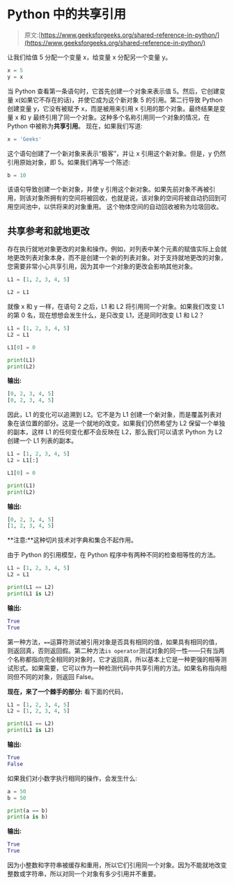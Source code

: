 # Python 中的共享引用

> 原文:[https://www.geeksforgeeks.org/shared-reference-in-python/](https://www.geeksforgeeks.org/shared-reference-in-python/)

让我们给值 5 分配一个变量 x，给变量 x 分配另一个变量 y。

```py
x = 5
y = x
```

当 Python 查看第一条语句时，它首先创建一个对象来表示值 5。然后，它创建变量 x(如果它不存在的话)，并使它成为这个新对象 5 的引用。第二行导致 Python 创建变量 y，它没有被赋予 x，而是被用来引用 x 引用的那个对象。最终结果是变量 x 和 y 最终引用了同一个对象。这种多个名称引用同一个对象的情况，在 Python 中被称为**共享引用**。
现在，如果我们写道:

```py
x = 'Geeks'
```

这个语句创建了一个新对象来表示“极客”，并让 x 引用这个新对象。但是，y 仍然引用原始对象，即 5。如果我们再写一个陈述:

```py
b = 10
```

该语句导致创建一个新对象，并使 y 引用这个新对象。如果先前对象不再被引用，则该对象所拥有的空间将被回收，也就是说，该对象的空间将被自动扔回到可用空间池中，以供将来的对象重用。
这个物体空间的自动回收被称为垃圾回收。

## 共享参考和就地更改

存在执行就地对象更改的对象和操作。例如，对列表中某个元素的赋值实际上会就地更改列表对象本身，而不是创建一个新的列表对象。对于支持就地更改的对象，您需要非常小心共享引用，因为其中一个对象的更改会影响其他对象。

```py
L1 = [1, 2, 3, 4, 5]

L2 = L1
```

就像 x 和 y 一样，在语句 2 之后，L1 和 L2 将引用同一个对象。如果我们改变 L1 的第 0 名，现在想想会发生什么，是只改变 L1，还是同时改变 L1 和 L2？

```py
L1 = [1, 2, 3, 4, 5]
L2 = L1

L1[0] = 0

print(L1)
print(L2)
```

**输出:**

```py
[0, 2, 3, 4, 5]
[0, 2, 3, 4, 5]
```

因此，L1 的变化可以追溯到 L2。它不是为 L1 创建一个新对象，而是覆盖列表对象在该位置的部分。这是一个就地的改变。如果我们仍然希望为 L2 保留一个单独的副本，这样 L1 的任何变化都不会反映在 L2，那么我们可以请求 Python 为 L2 创建一个 L1 列表的副本。

```py
L1 = [1, 2, 3, 4, 5]
L2 = L1[:]

L1[0] = 0

print(L1)
print(L2)
```

**输出:**

```py
[0, 2, 3, 4, 5]
[1, 2, 3, 4, 5]
```

**注意:**这种切片技术对字典和集合不起作用。

由于 Python 的引用模型，在 Python 程序中有两种不同的检查相等性的方法。

```py
L1 = [1, 2, 3, 4, 5]
L2 = L1

print(L1 == L2)
print(L1 is L2)
```

**输出:**

```py
True
True
```

第一种方法，`==`运算符测试被引用对象是否具有相同的值，如果具有相同的值，则返回真，否则返回假。第二种方法`is operator`测试对象的同一性——只有当两个名称都指向完全相同的对象时，它才返回真，所以基本上它是一种更强的相等测试形式。如果需要，它可以作为一种检测代码中共享引用的方法。如果名称指向相同但不同的对象，则返回 False。

**现在，来了一个棘手的部分:**
看下面的代码，

```py
L1 = [1, 2, 3, 4, 5]
L2 = [1, 2, 3, 4, 5]

print(L1 == L2)
print(L1 is L2)
```

**输出:**

```py
True
False
```

如果我们对小数字执行相同的操作，会发生什么:

```py
a = 50
b = 50

print(a == b)
print(a is b)
```

**输出:**

```py
True
True
```

因为小整数和字符串被缓存和重用，所以它们引用同一个对象。因为不能就地改变整数或字符串，所以对同一个对象有多少引用并不重要。